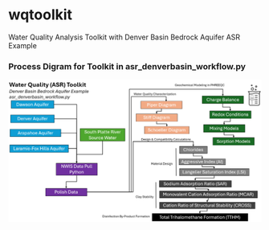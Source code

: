 # wqtoolkit
Water Quality Analysis Toolkit with Denver Basin Bedrock Aquifer ASR Example

### Process Digram for Toolkit in asr_denverbasin_workflow.py

<img src="readme/processdiagram.png" width="1000"/>
